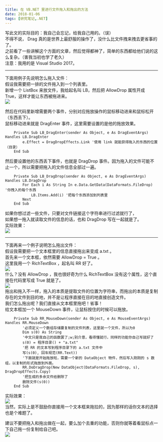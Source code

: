 ```yaml
---
title: 在 VB.NET 里进行文件拖入和拖出的方法   
date: 2018-01-06 
tags: [研究笔记,.NET]
---
```


写此文的实际目的：我自己会忘记，给我自己用的。（误）  
不得不说， Drag 真的是世界上最舒服的操作了，没什么比文件拽来拽去更省事的了。  
之前看了一些讲解这个方面的文章，然后觉得都神了，简单的东西都给他们说的这么复杂。（害我当初也学了老久）  
注意：我用的是 Visual Studio 2017。

----------

下面用例子先说明怎么拖入文件：  
假设我需要把一排的文件拖入到一个列表里。  
新增一个 ListBox 来放文件，我给起名叫 LB，然后把 AllowDrop 属性开成 True，这样才能让东西被拖进来。  
![](https://s1.ax1x.com/2018/01/06/pELw5t.png)  

然后在代码里新增需要两个事件，分别对应拖放操作的鼠标移动进来和鼠标松开（东西丢下）。  
鼠标移动进来就是 DragEnter 事件，这里需要设置的是他的拖放效果。
```VB
    Private Sub LB_DragEnter(sender As Object, e As DragEventArgs) Handles LB.DragEnter
        e.Effect = DragDropEffects.Link '使用 link 就能获得拖入的东西的位置（目录）
    End Sub
```
然后要设置他的东西丢下事件，也就是 DragDrop 事件。因为拖入的文件可能不止一个，所以需要把拖入的文件信息全部过一遍。  
```VB
    Private Sub LB_DragDrop(sender As Object, e As DragEventArgs) Handles LB.DragDrop
        For Each i As String In e.Data.GetData(DataFormats.FileDrop)  '你拽入的每个东西
            LB.Items.Add(i)	'把每个东西添加到列表里
        Next
    End Sub
```
如果你想过滤一些文件，只要对文件链接这个字符串进行过滤就行了，  
如果想一拖入就读取文件的信息的话，也和 DragDrop 写在一起就是了。  
实际效果：  
![](https://s1.ax1x.com/2018/01/06/pEXW90.gif)  

----------

下面再来一个例子说明怎么拖出文件：  
假设我需要把一个文本框里的信息直接拖出来变成 a.txt 。  
首先来一个文本框，依然需要 AllowDrop = True 。  
这里我用一个 RichTextBox ，起名叫 RR 好了。  
![](https://s1.ax1x.com/2018/01/06/pEjCEd.png)  
什么？没有 AllowDrop ，我也很好奇为什么 RichTextBox 没有这个属性，这个直接在代码里写成 True 就是了。  
![](https://s1.ax1x.com/2018/01/06/pEji4I.png)  
拖出和拖入不一样，拖入的本质是提取文件的位置为字符串，而拖出的本质是复制存在的文件到目的地，并不是让程序直接在目的地直接创造文件。  
我们怎么拖出呢？我们直接从文本框里拖吧！省事！  
给文本框加一个 MouseDown 事件，让鼠标按住的时候可以拖放。  
```VB
    Private Sub RR_MouseDown(sender As Object, e As MouseEventArgs) Handles RR.MouseDown
        '必须定义一个数组存储要复制的文件列表，这里就一个文件，所以为0
        Dim s(0) As String
        '中文只是我自己的函数罢了;w;别介意，看得懂就行，同样的功能你自己写就好了
        s(0) = 程序目录() + "a.txt"
        '把 RR 的文本写到程序目录下的 a.txt 文件中
        写(s(0), 回车规范(RR.Text))
        '下面就是开始拖放啦，需要一个新的 DataObject 物件，然后写入刚刚的 s 数组，以复制的形式拖放到外面。
        RR.DoDragDrop(New DataObject(DataFormats.FileDrop, s), DragDropEffects.Copy)
        '把生成的多余文件给删除了
        删除文件(s(0))
    End Sub
```
实际效果：  
![](https://s1.ax1x.com/2018/01/06/pExOCn.gif)  
当然，实际上是不鼓励你直接用一个文本框来拖拉的，因为那样的话你文本的选择也是个难题了。  

建议不要把拖入和拖出做在一起，要么加个去重的功能，否则你就等着看鼠标点一下自己拖一份复制给自己吧。   
![](https://s1.ax1x.com/2018/01/06/pV94iQ.gif)    
